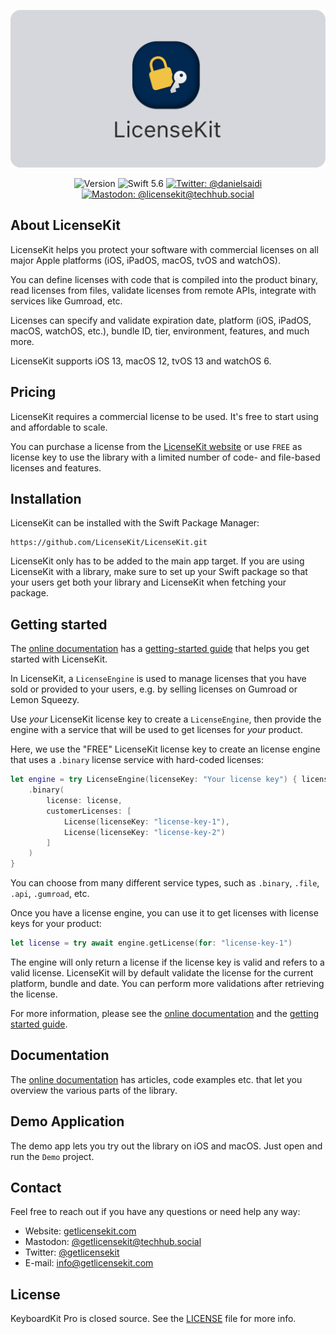 <p align="center">
    <img src ="Resources/Logo_GitHub.png" alt="LicenseKit Logo" title="LicenseKit" width=600 />
</p>

<p align="center">
    <img src="https://img.shields.io/github/v/release/danielsaidi/LicenseKit?color=%2300550&sort=semver" alt="Version" />
    <img src="https://img.shields.io/badge/Swift-5.6-orange.svg" alt="Swift 5.6" />
    <a href="https://twitter.com/getlicensekit">
        <img src="https://img.shields.io/twitter/url?label=Twitter&style=social&url=https%3A%2F%2Ftwitter.com%2Fdanielsaidi" alt="Twitter: @danielsaidi" title="Twitter: @danielsaidi" />
    </a>
    <a href="https://techhub.social/@licensekit">
        <img src="https://img.shields.io/mastodon/follow/109340846532086151?domain=https%3A%2F%2Ftechhub.social&label=Mastodon&style=social" alt="Mastodon: @licensekit@techhub.social" title="Mastodon: @licensekit@techhub.social" />
    </a>
</p>



## About LicenseKit

LicenseKit helps you protect your software with commercial licenses on all major Apple platforms (iOS, iPadOS, macOS, tvOS and watchOS).

You can define licenses with code that is compiled into the product binary, read licenses from files, validate licenses from remote APIs, integrate with services like Gumroad, etc. 

Licenses can specify and validate expiration date, platform (iOS, iPadOS, macOS, watchOS, etc.), bundle ID, tier, environment, features, and much more.

LicenseKit supports iOS 13, macOS 12, tvOS 13 and watchOS 6.



## Pricing

LicenseKit requires a commercial license to be used. It's free to start using and affordable to scale.

You can purchase a license from the [LicenseKit website][Website] or use `FREE` as license key to use the library with a limited number of code- and file-based licenses and features.



## Installation

LicenseKit can be installed with the Swift Package Manager:

```
https://github.com/LicenseKit/LicenseKit.git
```

LicenseKit only has to be added to the main app target. If you are using LicenseKit with a library, make sure to set up your Swift package so that your users get both your library and LicenseKit when fetching your package.



## Getting started

The [online documentation][Documentation] has a [getting-started guide][Getting-Started] that helps you get started with LicenseKit.

In LicenseKit, a `LicenseEngine` is used to manage licenses that you have sold or provided to your users, e.g. by selling licenses on Gumroad or Lemon Squeezy. 

Use *your* LicenseKit license key to create a `LicenseEngine`, then provide the engine with a service that will be used to get licenses for *your* product.

Here, we use the "FREE" LicenseKit license key to create an license engine that uses a `.binary` license service with hard-coded licenses:

```swift
let engine = try LicenseEngine(licenseKey: "Your license key") { license in
    .binary(
        license: license,
        customerLicenses: [
            License(licenseKey: "license-key-1"),
            License(licenseKey: "license-key-2")
        ]
    )
}
```

You can choose from many different service types, such as `.binary`, `.file`, `.api`, `.gumroad`, etc.

Once you have a license engine, you can use it to get licenses with license keys for your product:

```swift
let license = try await engine.getLicense(for: "license-key-1")
```

The engine will only return a license if the license key is valid and refers to a valid license. LicenseKit will by default validate the license for the current platform, bundle and date. You can perform more validations after retrieving the license.  

For more information, please see the [online documentation][Documentation] and the [getting started guide][Getting-Started].



## Documentation

The [online documentation][Documentation] has articles, code examples etc. that let you overview the various parts of the library.



## Demo Application

The demo app lets you try out the library on iOS and macOS. Just open and run the `Demo` project.



## Contact

Feel free to reach out if you have any questions or need help any way:

* Website: [getlicensekit.com][Website]
* Mastodon: [@getlicensekit@techhub.social][Mastodon]
* Twitter: [@getlicensekit][Twitter]
* E-mail: [info@getlicensekit.com][Email]



## License

KeyboardKit Pro is closed source. See the [LICENSE][License] file for more info.



[Email]: mailto:info@getlicensekit.coms
[Website]: https://getlicensekit.com
[Twitter]: https://twitter.com/getlicensekit
[Mastodon]: https://techhub.social/@licensekit
[Sponsors]: https://github.com/sponsors/danielsaidi

[Documentation]: https://licensekit.github.io/LicenseKit/documentation/licensekit/
[Getting-Started]: https://licensekit.github.io/LicenseKit/documentation/licensekit/getting-started
[License]: https://github.com/LicenseKit/LicenseKit/blob/main/LICENSE
